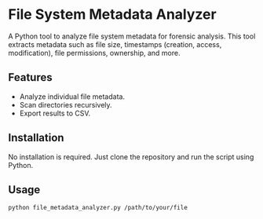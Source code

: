 # File System Metadata Analyzer

A Python tool to analyze file system metadata for forensic analysis. This tool extracts metadata such as file size, timestamps (creation, access, modification), file permissions, ownership, and more.

## Features
- Analyze individual file metadata.
- Scan directories recursively.
- Export results to CSV.

## Installation
No installation is required. Just clone the repository and run the script using Python.

## Usage
```bash
python file_metadata_analyzer.py /path/to/your/file
